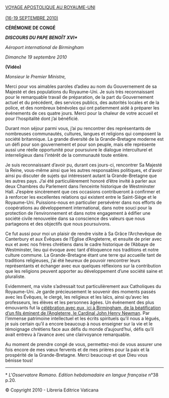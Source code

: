 [VOYAGE APOSTOLIQUE AU ROYAUME-UNI\
\
(16-19 SEPTEMBRE 2010)](/content/benedict-xvi/fr/travels/2010/index_regno-unito.html)

**CÉRÉMONIE DE CONGÉ**

***DISCOURS DU PAPE BENOÎT XVI\****

*Aéroport international de Birmingham*

*Dimanche 19 septembre 2010*

**(Vidéo)**

*Monsieur le Premier Ministre,*

Merci pour vos aimables paroles d’adieu au nom du Gouvernement de sa Majesté et des populations du Royaume-Uni. Je suis très reconnaissant pour le remarquable travail de préparation, de la part du Gouvernement actuel et du précédent, des services publics, des autorités locales et de la police, et des nombreux bénévoles qui ont patiemment aidé à préparer les événements de ces quatre jours. Merci pour la chaleur de votre accueil et pour l’hospitalité dont j’ai bénéficié.

Durant mon séjour parmi vous, j’ai pu rencontrer des représentants de nombreuses communautés, cultures, langues et religions qui composent la société britannique. La grande diversité de la Grande-Bretagne moderne est un défi pour son gouvernement et pour son peuple, mais elle représente aussi une réelle opportunité pour poursuivre le dialogue interculturel et interreligieux dans l’intérêt de la communauté toute entière.

Je suis reconnaissant d’avoir pu, durant ces jours-ci, rencontrer Sa Majesté la Reine, vous-même ainsi que les autres responsables politiques, et d’avoir ainsi pu discuter de sujets qui intéressent autant la Grande-Bretagne que les autres pays. J’ai été particulièrement honoré d’être invité à parler aux deux Chambres du Parlement dans l’enceinte historique de Westminster Hall. J’espère sincèrement que ces occasions contribueront à confirmer et à renforcer les excellentes relations qui existent entre le Saint-Siège et le Royaume-Uni. Puissions-nous en particulier persévérer dans nos efforts de coopérations au développement international, dans notre souci pour la protection de l’environnement et dans notre engagement à édifier une société civile renouvelée dans sa conscience des valeurs que nous partageons et des objectifs que nous poursuivons.

Ce fut aussi pour moi un plaisir de rendre visite à Sa Grâce l’Archevêque de Canterbury et aux Évêques de l’Église d’Angleterre, et ensuite de prier avec eux et avec nos frères chrétiens dans le cadre historique de l’Abbaye de Westminster, lieu qui évoque avec tant d’éloquence nos traditions et notre culture commune. La Grande-Bretagne étant une terre qui accueille tant de traditions religieuses, j’ai été heureux de pouvoir rencontrer leurs représentants et échanger avec eux quelques réflexions sur la contribution que les religions peuvent apporter au développement d’une société saine et pluraliste.

Evidemment, ma visite s’adressait tout particulièrement aux Catholiques du Royaume-Uni. Je garde précieusement le souvenir des moments passés avec les Évêques, le clergé, les religieux et les laïcs, ainsi qu’avec les professeurs, les élèves et les personnes âgées. Un événement des plus émouvants fut la [célébration avec eux, ici à Birmingham, de la béatification d’un fils éminent de l’Angleterre, le Cardinal John Henry Newman](/content/benedict-xvi/fr/homilies/2010/documents/hf_ben-xvi_hom_20100919_beatif-newman.html). Par l’immense patrimoine intellectuel et les écrits spirituels qu’il nous a légués, je suis certain qu’il a encore beaucoup à nous enseigner sur la vie et le témoignage chrétiens face aux défis du monde d’aujourd’hui, défis qu’il avait entrevu à l’avance avec une clairvoyance remarquable.

Au moment de prendre congé de vous, permettez-moi de vous assurer une fois encore de mes vœux fervents et de mes prières pour la paix et la prospérité de la Grande-Bretagne. Merci beaucoup et que Dieu vous bénisse tous!

* * *

\* *L'Osservatore Romano. Edition hebdomadaire en langue française* n°38 p.20.

© Copyright 2010 - Libreria Editrice Vaticana